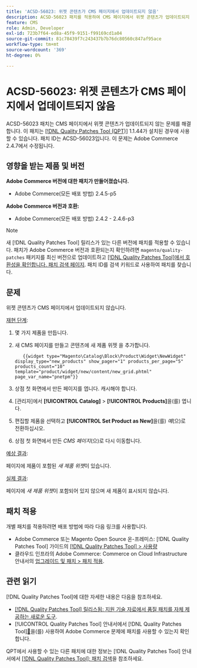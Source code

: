 ```yaml
---
title: 'ACSD-56023: 위젯 콘텐츠가 CMS 페이지에서 업데이트되지 않음'
description: ACSD-56023 패치를 적용하여 CMS 페이지에서 위젯 콘텐츠가 업데이트되지 않는 Adobe Commerce 문제를 해결합니다
feature: CMS
role: Admin, Developer
exl-id: 723b7f64-ed8a-45f9-9151-f99169cd1a04
source-git-commit: 81c78439f7c243437b7b76dc80560c847af95ace
workflow-type: tm+mt
source-wordcount: '369'
ht-degree: 0%

---
```


# ACSD-56023: 위젯 콘텐츠가 CMS 페이지에서 업데이트되지 않음

ACSD-56023 패치는 CMS 페이지에서 위젯 콘텐츠가 업데이트되지 않는 문제를 해결합니다. 이 패치는 [[!DNL Quality Patches Tool (QPT)]](https://experienceleague.adobe.com/en/docs/commerce-knowledge-base/kb/announcements/commerce-announcements/magento-quality-patches-released-new-tool-to-self-serve-quality-patches) 1.1.44가 설치된 경우에 사용할 수 있습니다. 패치 ID는 ACSD-56023입니다. 이 문제는 Adobe Commerce 2.4.7에서 수정됩니다.

## 영향을 받는 제품 및 버전

**Adobe Commerce 버전에 대한 패치가 만들어졌습니다.**

* Adobe Commerce(모든 배포 방법) 2.4.5-p5

**Adobe Commerce 버전과 호환:**

* Adobe Commerce(모든 배포 방법) 2.4.2 - 2.4.6-p3

>[!NOTE]
>
>새 [!DNL Quality Patches Tool] 릴리스가 있는 다른 버전에 패치를 적용할 수 있습니다. 패치가 Adobe Commerce 버전과 호환되는지 확인하려면 `magento/quality-patches` 패키지를 최신 버전으로 업데이트하고 [[!DNL Quality Patches Tool]에서 호환성을 확인합니다. 패치 검색 페이지](https://experienceleague.adobe.com/tools/commerce-quality-patches/index.html). 패치 ID를 검색 키워드로 사용하여 패치를 찾습니다.

## 문제

위젯 콘텐츠가 CMS 페이지에서 업데이트되지 않습니다.

<u>재현 단계</u>:

1. 몇 가지 제품을 만듭니다.
1. 새 CMS 페이지를 만들고 콘텐츠에 새 제품 위젯 을 추가합니다.

   ```
      {{widget type="Magento\Catalog\Block\Product\Widget\NewWidget" display_type="new_products" show_pager="1" products_per_page="5" products_count="10" template="product/widget/new/content/new_grid.phtml" page_var_name="pnetpm"}} 
   ```

1. 상점 첫 화면에서 만든 페이지를 엽니다. 캐시해야 합니다.
1. [관리자]에서 **[!UICONTROL Catalog]** > **[!UICONTROL Products]**&#x200B;을(를) 엽니다.
1. 편집할 제품을 선택하고 **[!UICONTROL Set Product as New]**&#x200B;을(를) *예*(으)로 전환하십시오.
1. 상점 첫 화면에서 만든 *CMS 페이지*(으)로 다시 이동합니다.

<u>예상 결과</u>:

페이지에 제품이 포함된 *새 제품 위젯*&#x200B;이 있습니다.

<u>실제 결과</u>:

페이지에 *새 제품 위젯*&#x200B;이 포함되어 있지 않으며 새 제품이 표시되지 않습니다.

## 패치 적용

개별 패치를 적용하려면 배포 방법에 따라 다음 링크를 사용합니다.

* Adobe Commerce 또는 Magento Open Source 온-프레미스: [!DNL Quality Patches Tool] 가이드의 [[!DNL Quality Patches Tool] > 사용량](/help/tools/quality-patches-tool/usage.md)
* 클라우드 인프라의 Adobe Commerce: Commerce on Cloud Infrastructure 안내서의 [업그레이드 및 패치 > 패치 적용](https://experienceleague.adobe.com/docs/commerce-cloud-service/user-guide/develop/upgrade/apply-patches.html).

## 관련 읽기

[!DNL Quality Patches Tool]에 대한 자세한 내용은 다음을 참조하세요.

* [[!DNL Quality Patches Tool] 릴리스됨: 지원 기술 자료에서 품질 패치를 자체 제공하는 새로운 도구](https://experienceleague.adobe.com/en/docs/commerce-knowledge-base/kb/announcements/commerce-announcements/magento-quality-patches-released-new-tool-to-self-serve-quality-patches).
* [!UICONTROL Quality Patches Tool] 안내서에서  [!DNL Quality Patches Tool][&#128279;](/help/tools/quality-patches-tool/patches-available-in-qpt/check-patch-for-magento-issue-with-magento-quality-patches.md)을(를) 사용하여 Adobe Commerce 문제에 패치를 사용할 수 있는지 확인합니다.


QPT에서 사용할 수 있는 다른 패치에 대한 정보는 [!DNL Quality Patches Tool] 안내서에서 [[!DNL Quality Patches Tool]: 패치 검색](https://experienceleague.adobe.com/tools/commerce-quality-patches/index.html)을 참조하세요.
